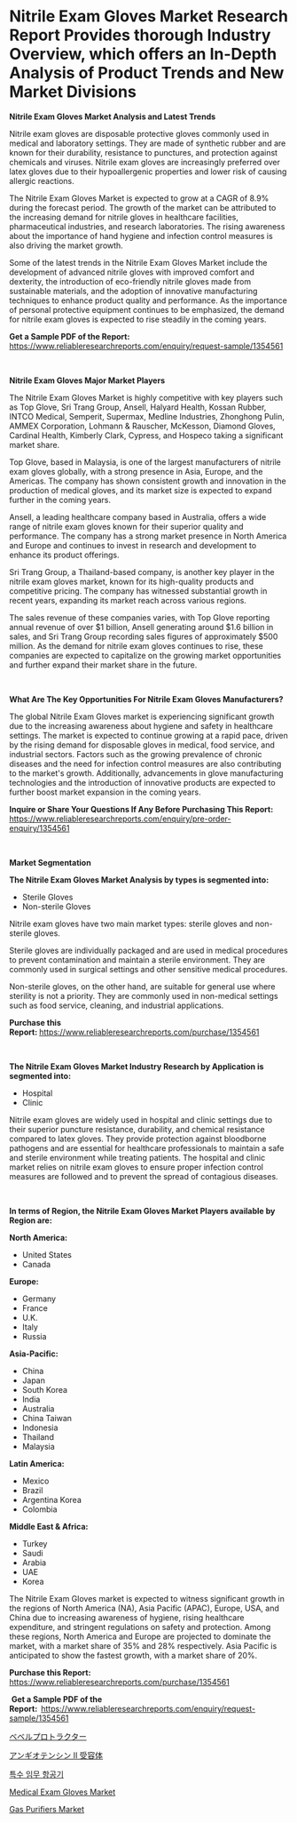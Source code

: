 <p><h1>Nitrile Exam Gloves Market Research Report Provides thorough Industry Overview, which offers an In-Depth Analysis of Product Trends and New Market Divisions</h1></p><p><strong>Nitrile Exam Gloves Market Analysis and Latest Trends</strong></p>
<p><p>Nitrile exam gloves are disposable protective gloves commonly used in medical and laboratory settings. They are made of synthetic rubber and are known for their durability, resistance to punctures, and protection against chemicals and viruses. Nitrile exam gloves are increasingly preferred over latex gloves due to their hypoallergenic properties and lower risk of causing allergic reactions.</p><p>The Nitrile Exam Gloves Market is expected to grow at a CAGR of 8.9% during the forecast period. The growth of the market can be attributed to the increasing demand for nitrile gloves in healthcare facilities, pharmaceutical industries, and research laboratories. The rising awareness about the importance of hand hygiene and infection control measures is also driving the market growth.</p><p>Some of the latest trends in the Nitrile Exam Gloves Market include the development of advanced nitrile gloves with improved comfort and dexterity, the introduction of eco-friendly nitrile gloves made from sustainable materials, and the adoption of innovative manufacturing techniques to enhance product quality and performance. As the importance of personal protective equipment continues to be emphasized, the demand for nitrile exam gloves is expected to rise steadily in the coming years.</p></p>
<p><strong>Get a Sample PDF of the Report:&nbsp;</strong> <a href="https://www.reliableresearchreports.com/enquiry/request-sample/1354561">https://www.reliableresearchreports.com/enquiry/request-sample/1354561</a></p>
<p>&nbsp;</p>
<p><strong>Nitrile Exam Gloves Major Market Players</strong></p>
<p><p>The Nitrile Exam Gloves Market is highly competitive with key players such as Top Glove, Sri Trang Group, Ansell, Halyard Health, Kossan Rubber, INTCO Medical, Semperit, Supermax, Medline Industries, Zhonghong Pulin, AMMEX Corporation, Lohmann & Rauscher, McKesson, Diamond Gloves, Cardinal Health, Kimberly Clark, Cypress, and Hospeco taking a significant market share.</p><p>Top Glove, based in Malaysia, is one of the largest manufacturers of nitrile exam gloves globally, with a strong presence in Asia, Europe, and the Americas. The company has shown consistent growth and innovation in the production of medical gloves, and its market size is expected to expand further in the coming years.</p><p>Ansell, a leading healthcare company based in Australia, offers a wide range of nitrile exam gloves known for their superior quality and performance. The company has a strong market presence in North America and Europe and continues to invest in research and development to enhance its product offerings.</p><p>Sri Trang Group, a Thailand-based company, is another key player in the nitrile exam gloves market, known for its high-quality products and competitive pricing. The company has witnessed substantial growth in recent years, expanding its market reach across various regions.</p><p>The sales revenue of these companies varies, with Top Glove reporting annual revenue of over $1 billion, Ansell generating around $1.6 billion in sales, and Sri Trang Group recording sales figures of approximately $500 million. As the demand for nitrile exam gloves continues to rise, these companies are expected to capitalize on the growing market opportunities and further expand their market share in the future.</p></p>
<p>&nbsp;</p>
<p><strong>What Are The Key Opportunities For Nitrile Exam Gloves Manufacturers?</strong></p>
<p><p>The global Nitrile Exam Gloves market is experiencing significant growth due to the increasing awareness about hygiene and safety in healthcare settings. The market is expected to continue growing at a rapid pace, driven by the rising demand for disposable gloves in medical, food service, and industrial sectors. Factors such as the growing prevalence of chronic diseases and the need for infection control measures are also contributing to the market's growth. Additionally, advancements in glove manufacturing technologies and the introduction of innovative products are expected to further boost market expansion in the coming years.</p></p>
<p><strong>Inquire or Share Your Questions If Any Before Purchasing This Report:</strong> <a href="https://www.reliableresearchreports.com/enquiry/pre-order-enquiry/1354561">https://www.reliableresearchreports.com/enquiry/pre-order-enquiry/1354561</a></p>
<p>&nbsp;</p>
<p><strong>Market Segmentation</strong></p>
<p><strong>The Nitrile Exam Gloves Market Analysis by types is segmented into:</strong></p>
<p><ul><li>Sterile Gloves</li><li>Non-sterile Gloves</li></ul></p>
<p><p>Nitrile exam gloves have two main market types: sterile gloves and non-sterile gloves. </p><p>Sterile gloves are individually packaged and are used in medical procedures to prevent contamination and maintain a sterile environment. They are commonly used in surgical settings and other sensitive medical procedures.</p><p>Non-sterile gloves, on the other hand, are suitable for general use where sterility is not a priority. They are commonly used in non-medical settings such as food service, cleaning, and industrial applications.</p></p>
<p><strong>Purchase this Report:&nbsp;</strong><a href="https://www.reliableresearchreports.com/purchase/1354561">https://www.reliableresearchreports.com/purchase/1354561</a></p>
<p>&nbsp;</p>
<p><strong>The Nitrile Exam Gloves Market Industry Research by Application is segmented into:</strong></p>
<p><ul><li>Hospital</li><li>Clinic</li></ul></p>
<p><p>Nitrile exam gloves are widely used in hospital and clinic settings due to their superior puncture resistance, durability, and chemical resistance compared to latex gloves. They provide protection against bloodborne pathogens and are essential for healthcare professionals to maintain a safe and sterile environment while treating patients. The hospital and clinic market relies on nitrile exam gloves to ensure proper infection control measures are followed and to prevent the spread of contagious diseases.</p></p>
<p>&nbsp;</p>
<p><strong>In terms of Region, the Nitrile Exam Gloves Market Players available by Region are:</strong></p>
<p>
    <p> <strong> North America: </strong>
        <ul>
            <li>United States</li>
            <li>Canada</li>
        </ul>
        </p> 
    <p> <strong> Europe: </strong>
        <ul>
            <li>Germany</li>
            <li>France</li>
            <li>U.K.</li>
            <li>Italy</li>
            <li>Russia</li>
        </ul>
        </p> 
    <p> <strong> Asia-Pacific: </strong>
        <ul>
            <li>China</li>
            <li>Japan</li>
            <li>South Korea</li>
            <li>India</li>
            <li>Australia</li>
            <li>China Taiwan</li>
            <li>Indonesia</li>
            <li>Thailand</li>
            <li>Malaysia</li>
        </ul>
        </p> 
    <p> <strong> Latin America: </strong>
        <ul>
            <li>Mexico</li>
            <li>Brazil</li>
            <li>Argentina Korea</li>
            <li>Colombia</li>
        </ul>
        </p> 
    <p> <strong> Middle East & Africa: </strong>
        <ul>
            <li>Turkey</li>
            <li>Saudi</li>
            <li>Arabia</li>
            <li>UAE</li>
            <li>Korea</li>
        </ul>
    </p>
    </p>
<p><p>The Nitrile Exam Gloves market is expected to witness significant growth in the regions of North America (NA), Asia Pacific (APAC), Europe, USA, and China due to increasing awareness of hygiene, rising healthcare expenditure, and stringent regulations on safety and protection. Among these regions, North America and Europe are projected to dominate the market, with a market share of 35% and 28% respectively. Asia Pacific is anticipated to show the fastest growth, with a market share of 20%.</p></p>
<p><strong>Purchase this Report: </strong><a href="https://www.reliableresearchreports.com/purchase/1354561">https://www.reliableresearchreports.com/purchase/1354561</a></p>
<p>&nbsp;<strong>Get a Sample PDF of the Report:&nbsp;&nbsp;</strong><a href="https://www.reliableresearchreports.com/enquiry/request-sample/1354561">https://www.reliableresearchreports.com/enquiry/request-sample/1354561</a></p>
<p><strong></strong></p>
<p><p><a href="https://github.com/hilmi-2a/Market-Research-Report-List-1/blob/main/47352576258.md">ベベルプロトラクター</a></p><p><a href="https://github.com/jkjreqjscoxx7/Market-Research-Report-List-1/blob/main/54148976257.md">アンギオテンシン II 受容体</a></p><p><a href="https://github.com/BrettWeberrt8767765/Market-Research-Report-List-1/blob/main/52476545636.md">특수 임무 항공기</a></p><p><a href="https://github.com/brenzgnarento/Market-Research-Report-List-1/blob/main/medical-exam-gloves-market.md">Medical Exam Gloves Market</a></p><p><a href="https://issuu.com/reportprime-2/docs/gas-purifiers-market-size-2030.pptx">Gas Purifiers Market</a></p></p>